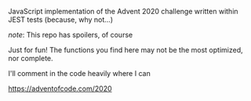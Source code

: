 JavaScript implementation of the Advent 2020 challenge written within JEST tests (because, why not...)

*note*: This repo has spoilers, of course

Just for fun! The functions you find here may not be the most optimized, nor complete.

I'll comment in the code heavily where I can

https://adventofcode.com/2020
